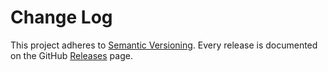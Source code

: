 # Change Log

This project adheres to [Semantic Versioning](http://semver.org/).
Every release is documented on the GitHub [Releases](https://github.com/stremann/flypro/releases) page.